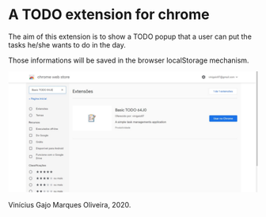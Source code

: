 # A TODO extension for chrome

The aim of this extension is to show a TODO popup that a user can put the tasks he/she wants to do in the day.

Those informations will be saved in the browser localStorage mechanism.

![A print of the page of the extension in chrome web store](https://github.com/64J0/Extensions_Chrome/blob/master/imgs-github/todo-extension.JPG)

Vinícius Gajo Marques Oliveira, 2020.
